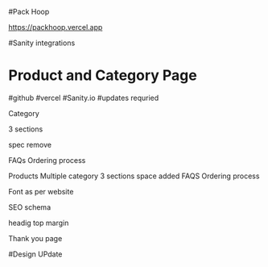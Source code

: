 #Pack Hoop

https://packhoop.vercel.app

#Sanity integrations

# Product and Category Page

#github
#vercel
#Sanity.io
#updates requried



Category

3 sections

spec remove 
 
 FAQs
 Ordering process
 



Products
Multiple category
3 sections
space added
FAQS
 Ordering process
 
 Font as per website
 
 SEO schema
 
 headig top margin
 
 Thank you page

 #Design UPdate